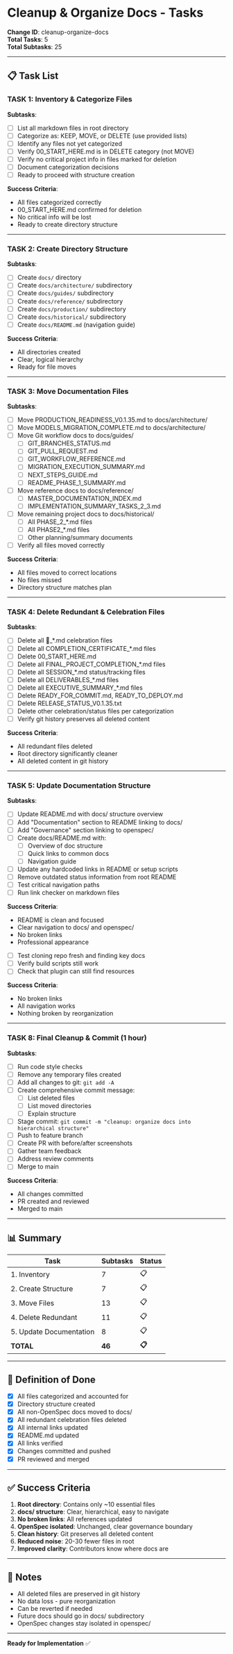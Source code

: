 # Cleanup & Organize Docs - Tasks

**Change ID**: cleanup-organize-docs  
**Total Tasks**: 5  
**Total Subtasks**: 25  

---

## 📋 Task List

### TASK 1: Inventory & Categorize Files
**Subtasks**:
- [ ] List all markdown files in root directory
- [ ] Categorize as: KEEP, MOVE, or DELETE (use provided lists)
- [ ] Identify any files not yet categorized
- [ ] Verify 00_START_HERE.md is in DELETE category (not MOVE)
- [ ] Verify no critical project info in files marked for deletion
- [ ] Document categorization decisions
- [ ] Ready to proceed with structure creation

**Success Criteria**:
- All files categorized correctly
- 00_START_HERE.md confirmed for deletion
- No critical info will be lost
- Ready to create directory structure

---

### TASK 2: Create Directory Structure
**Subtasks**:
- [ ] Create `docs/` directory
- [ ] Create `docs/architecture/` subdirectory
- [ ] Create `docs/guides/` subdirectory
- [ ] Create `docs/reference/` subdirectory
- [ ] Create `docs/production/` subdirectory
- [ ] Create `docs/historical/` subdirectory
- [ ] Create `docs/README.md` (navigation guide)

**Success Criteria**:
- All directories created
- Clear, logical hierarchy
- Ready for file moves

---

### TASK 3: Move Documentation Files
**Subtasks**:
- [ ] Move PRODUCTION_READINESS_V0.1.35.md to docs/architecture/
- [ ] Move MODELS_MIGRATION_COMPLETE.md to docs/architecture/
- [ ] Move Git workflow docs to docs/guides/
  - [ ] GIT_BRANCHES_STATUS.md
  - [ ] GIT_PULL_REQUEST.md
  - [ ] GIT_WORKFLOW_REFERENCE.md
  - [ ] MIGRATION_EXECUTION_SUMMARY.md
  - [ ] NEXT_STEPS_GUIDE.md
  - [ ] README_PHASE_1_SUMMARY.md
- [ ] Move reference docs to docs/reference/
  - [ ] MASTER_DOCUMENTATION_INDEX.md
  - [ ] IMPLEMENTATION_SUMMARY_TASKS_2_3.md
- [ ] Move remaining project docs to docs/historical/
  - [ ] All PHASE_2_*.md files
  - [ ] All PHASE2_*.md files
  - [ ] Other planning/summary documents
- [ ] Verify all files moved correctly

**Success Criteria**:
- All files moved to correct locations
- No files missed
- Directory structure matches plan

---

### TASK 4: Delete Redundant & Celebration Files
**Subtasks**:
- [ ] Delete all 🎉_*.md celebration files
- [ ] Delete all COMPLETION_CERTIFICATE_*.md files
- [ ] Delete 00_START_HERE.md
- [ ] Delete all FINAL_PROJECT_COMPLETION_*.md files
- [ ] Delete all SESSION_*.md status/tracking files
- [ ] Delete all DELIVERABLES_*.md files
- [ ] Delete all EXECUTIVE_SUMMARY_*.md files
- [ ] Delete READY_FOR_COMMIT.md, READY_TO_DEPLOY.md
- [ ] Delete RELEASE_STATUS_V0.1.35.txt
- [ ] Delete other celebration/status files per categorization
- [ ] Verify git history preserves all deleted content

**Success Criteria**:
- All redundant files deleted
- Root directory significantly cleaner
- All deleted content in git history

---

### TASK 5: Update Documentation Structure
**Subtasks**:
- [ ] Update README.md with docs/ structure overview
- [ ] Add "Documentation" section to README linking to docs/
- [ ] Add "Governance" section linking to openspec/
- [ ] Create docs/README.md with:
  - [ ] Overview of doc structure
  - [ ] Quick links to common docs
  - [ ] Navigation guide
- [ ] Update any hardcoded links in README or setup scripts
- [ ] Remove outdated status information from root README
- [ ] Test critical navigation paths
- [ ] Run link checker on markdown files

**Success Criteria**:
- README is clean and focused
- Clear navigation to docs/ and openspec/
- No broken links
- Professional appearance
- [ ] Test cloning repo fresh and finding key docs
- [ ] Verify build scripts still work
- [ ] Check that plugin can still find resources

**Success Criteria**:
- No broken links
- All navigation works
- Nothing broken by reorganization

---

### TASK 8: Final Cleanup & Commit (1 hour)
**Subtasks**:
- [ ] Run code style checks
- [ ] Remove any temporary files created
- [ ] Add all changes to git: `git add -A`
- [ ] Create comprehensive commit message:
  - [ ] List deleted files
  - [ ] List moved directories
  - [ ] Explain structure
- [ ] Stage commit: `git commit -m "cleanup: organize docs into hierarchical structure"`
- [ ] Push to feature branch
- [ ] Create PR with before/after screenshots
- [ ] Gather team feedback
- [ ] Address review comments
- [ ] Merge to main

**Success Criteria**:
- All changes committed
- PR created and reviewed
- Merged to main

---

## 📊 Summary

| Task | Subtasks | Status |
|------|----------|--------|
| 1. Inventory | 7 | 📋 |
| 2. Create Structure | 7 | 📋 |
| 3. Move Files | 13 | 📋 |
| 4. Delete Redundant | 11 | 📋 |
| 5. Update Documentation | 8 | 📋 |
| **TOTAL** | **46** | **📋** |

---

## 🎯 Definition of Done

- [x] All files categorized and accounted for
- [x] Directory structure created
- [x] All non-OpenSpec docs moved to docs/
- [x] All redundant celebration files deleted
- [x] All internal links updated
- [x] README.md updated
- [x] All links verified
- [x] Changes committed and pushed
- [x] PR reviewed and merged

---

## ✅ Success Criteria

1. **Root directory**: Contains only ~10 essential files
2. **docs/ structure**: Clear, hierarchical, easy to navigate
3. **No broken links**: All references updated
4. **OpenSpec isolated**: Unchanged, clear governance boundary
5. **Clean history**: Git preserves all deleted content
6. **Reduced noise**: 20-30 fewer files in root
7. **Improved clarity**: Contributors know where docs are

---

## 📝 Notes

- All deleted files are preserved in git history
- No data loss - pure reorganization
- Can be reverted if needed
- Future docs should go in docs/ subdirectory
- OpenSpec changes stay isolated in openspec/

---

**Ready for Implementation** ✅
